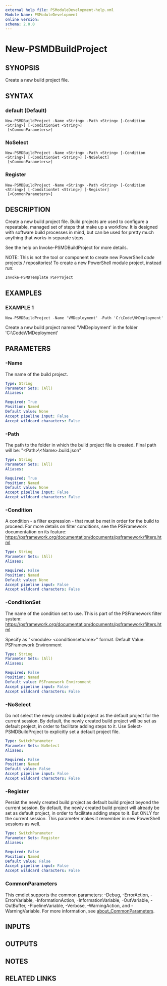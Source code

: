 ```yaml
---
external help file: PSModuleDevelopment-help.xml
Module Name: PSModuleDevelopment
online version:
schema: 2.0.0
---
```


# New-PSMDBuildProject

## SYNOPSIS
Create a new build project file.

## SYNTAX

### default (Default)
```
New-PSMDBuildProject -Name <String> -Path <String> [-Condition <String>] [-ConditionSet <String>]
 [<CommonParameters>]
```

### NoSelect
```
New-PSMDBuildProject -Name <String> -Path <String> [-Condition <String>] [-ConditionSet <String>] [-NoSelect]
 [<CommonParameters>]
```

### Register
```
New-PSMDBuildProject -Name <String> -Path <String> [-Condition <String>] [-ConditionSet <String>] [-Register]
 [<CommonParameters>]
```

## DESCRIPTION
Create a new build project file.
Build projects are used to configure a repeatable, managed set of steps that make up a workflow.
It is designed with software build processes in mind, but can be used for pretty much anything that works in separate steps.

See the help on Invoke-PSMDBuildProject for more details.

NOTE: This is not the tool or component to create new PowerShell _code_ projects / repositories!
To create a new PowerShell module project, instead run:

	Invoke-PSMDTemplate PSFProject

## EXAMPLES

### EXAMPLE 1
```
New-PSMDBuildProject -Name 'VMDeployment' -Path 'C:\Code\VMDeployment'
```

Create a new build project named 'VMDeployment' in the folder 'C:\Code\VMDeployment'

## PARAMETERS

### -Name
The name of the build project.

```yaml
Type: String
Parameter Sets: (All)
Aliases:

Required: True
Position: Named
Default value: None
Accept pipeline input: False
Accept wildcard characters: False
```

### -Path
The path to the folder in which the build project file is created.
Final path will be: "\<Path\>\\\<Name\>.build.json"

```yaml
Type: String
Parameter Sets: (All)
Aliases:

Required: True
Position: Named
Default value: None
Accept pipeline input: False
Accept wildcard characters: False
```

### -Condition
A condition - a filter expression - that must be met in order for the build to proceed.
For more details on filter conditions, see the PSFramework documentation on its feature:
https://psframework.org/documentation/documents/psframework/filters.html

```yaml
Type: String
Parameter Sets: (All)
Aliases:

Required: False
Position: Named
Default value: None
Accept pipeline input: False
Accept wildcard characters: False
```

### -ConditionSet
The name of the condition set to use.
This is part of the PSFramework filter system:
https://psframework.org/documentation/documents/psframework/filters.html

Specify as "\<module\> \<conditionsetname\>" format.
Default Value: PSFramework Environment

```yaml
Type: String
Parameter Sets: (All)
Aliases:

Required: False
Position: Named
Default value: PSFramework Environment
Accept pipeline input: False
Accept wildcard characters: False
```

### -NoSelect
Do not select the newly created build project as the default project for the current session.
By default, the newly created build project will be set as default project, in order to facilitate adding steps to it.
Use Select-PSMDBuildProject to explicitly set a default project file.

```yaml
Type: SwitchParameter
Parameter Sets: NoSelect
Aliases:

Required: False
Position: Named
Default value: False
Accept pipeline input: False
Accept wildcard characters: False
```

### -Register
Persist the newly created build project as default build project beyond the current session.
By default, the newly created build project will already be set as default project, in order to facilitate adding steps to it.
But ONLY for the current session.
This parameter makes it remember in new PowerShell sessions as well.

```yaml
Type: SwitchParameter
Parameter Sets: Register
Aliases:

Required: False
Position: Named
Default value: False
Accept pipeline input: False
Accept wildcard characters: False
```

### CommonParameters
This cmdlet supports the common parameters: -Debug, -ErrorAction, -ErrorVariable, -InformationAction, -InformationVariable, -OutVariable, -OutBuffer, -PipelineVariable, -Verbose, -WarningAction, and -WarningVariable. For more information, see [about_CommonParameters](http://go.microsoft.com/fwlink/?LinkID=113216).

## INPUTS

## OUTPUTS

## NOTES

## RELATED LINKS

